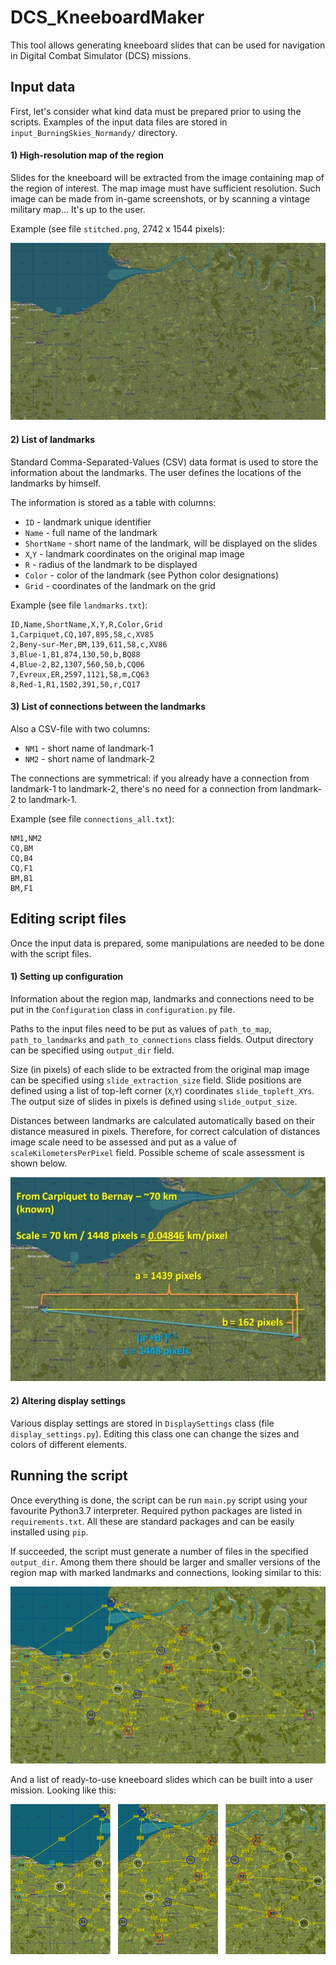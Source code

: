 # DCS_KneeboardMaker

This tool allows generating kneeboard slides 
that can be used for navigation in Digital 
Combat Simulator (DCS) missions.

## Input data

First, let's consider what kind data must be prepared 
prior to using the scripts. 
Examples of the input data files are stored in 
`input_BurningSkies_Normandy/` directory.   

#### 1) High-resolution map of the region

Slides for the kneeboard will be extracted from the image
containing map of the region of interest. 
The map image must have sufficient resolution.
Such image can be made from in-game screenshots, 
or by scanning a vintage military map... 
It's up to the user.

Example (see file `stitched.png`, 2742 x 1544 pixels):

 ![Alt text](readme_figs/01_stitched_small.jpg?raw=true "Title")

#### 2) List of landmarks

Standard Comma-Separated-Values (CSV) data format is used 
to store the information about the landmarks.
The user defines the locations of the landmarks 
by himself.

The information is stored as a table with columns:

* `ID` - landmark unique identifier
* `Name` - full name of the landmark
* `ShortName` - short name of the landmark, 
will be displayed on the slides
* `X`,`Y` - landmark coordinates on the original map image
* `R` - radius of the landmark to be displayed
* `Color` - color of the landmark 
(see Python color designations)
* `Grid` - coordinates of the landmark on the grid

Example (see file `landmarks.txt`):

```
ID,Name,ShortName,X,Y,R,Color,Grid  
1,Carpiquet,CQ,107,895,58,c,XV85  
2,Beny-sur-Mer,BM,139,611,58,c,XV86  
3,Blue-1,B1,874,130,50,b,BQ88  
4,Blue-2,B2,1307,560,50,b,CQ06  
7,Evreux,ER,2597,1121,58,m,CQ63  
8,Red-1,R1,1502,391,50,r,CQ17 
```  

#### 3) List of connections between the landmarks

Also a CSV-file with two columns:

* `NM1` - short name of landmark-1
* `NM2` - short name of landmark-2

The connections are symmetrical: if you already have a
connection from landmark-1 to landmark-2, there's no need 
for a connection from landmark-2 to landmark-1.

Example (see file `connections_all.txt`):

```
NM1,NM2 
CQ,BM  
CQ,B4  
CQ,F1  
BM,B1  
BM,F1  
```

## Editing script files

Once the input data is prepared, some manipulations 
are needed to be done with the script files.

#### 1) Setting up configuration

Information about the region map, landmarks and 
connections need to be put in the `Configuration` 
class in `configuration.py` file. 

Paths to the input files need to be put as values of 
`path_to_map`, `path_to_landmarks` and 
`path_to_connections` class fields. 
Output directory can be specified using 
`output_dir` field.

Size (in pixels) of each slide to be extracted from the
original map image can be specified using 
`slide_extraction_size` field. 
Slide positions are defined using a list of top-left
corner (`X`,`Y`) coordinates `slide_topleft_XYs`.
The output size of slides in pixels is defined using 
`slide_output_size`.

Distances between landmarks are calculated 
automatically based on their distance measured in pixels.
Therefore, for correct calculation of distances image
scale need to be assessed and put as a value of 
`scaleKilometersPerPixel` field. 
Possible scheme of scale assessment is shown below. 
 
 ![Alt text](readme_figs/02_scale_measurement.jpg?raw=true "Title")
  
#### 2) Altering display settings

Various display settings are stored in `DisplaySettings` 
class (file `display_settings.py`). Editing this class one can change the sizes and 
colors of different elements.

## Running the script

Once everything is done, the script can be run `main.py` 
script using your favourite Python3.7 interpreter. 
Required python packages are listed in `requirements.txt`.
All these are standard packages and can be easily 
installed using `pip`. 

If succeeded, the script must generate a number of files 
in the specified `output_dir`. 
Among them there should be larger and smaller versions 
of the region map with marked landmarks and connections, 
looking similar to this:

 ![Alt text](readme_figs/03_map_preview.jpg?raw=true "Title")
 
 And a list of ready-to-use kneeboard slides which can
 be built into a user mission. 
 Looking like this:
 
 ![Alt text](readme_figs/04_out_slides.png?raw=true "Title")
 
 
